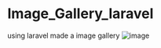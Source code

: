 # Image_Gallery_laravel
using laravel made a image gallery 
![image](https://user-images.githubusercontent.com/90900262/216684950-bf1e81da-562d-4f6a-a3fa-5537baf4c9b3.png)
